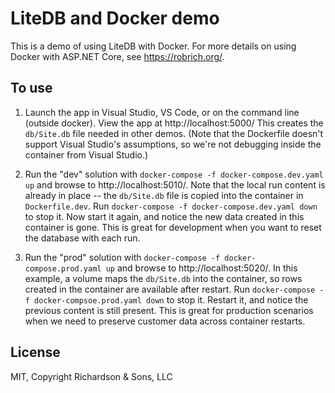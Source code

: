 LiteDB and Docker demo
======================

This is a demo of using LiteDB with Docker.  For more details on using Docker with ASP.NET Core, see https://robrich.org/.


To use
------

1. Launch the app in Visual Studio, VS Code, or on the command line (outside docker).  View the app at http://localhost:5000/  This creates the `db/Site.db` file needed in other demos.  (Note that the Dockerfile doesn't support Visual Studio's assumptions, so we're not debugging inside the container from Visual Studio.)

2. Run the "dev" solution with `docker-compose -f docker-compose.dev.yaml up` and browse to http://localhost:5010/.  Note that the local run content is already in place -- the `db/Site.db` file is copied into the container in `Dockerfile.dev`.  Run `docker-compose -f docker-compose.dev.yaml down` to stop it.  Now start it again, and notice the new data created in this container is gone.  This is great for development when you want to reset the database with each run.

3. Run the "prod" solution with `docker-compose -f docker-compose.prod.yaml up` and browse to http://localhost:5020/.  In this example, a volume maps the `db/Site.db` into the container, so rows created in the container are available after restart.  Run `docker-compose -f docker-compsoe.prod.yaml down` to stop it.  Restart it, and notice the previous content is still present.  This is great for production scenarios when we need to preserve customer data across container restarts.


License
-------

MIT, Copyright Richardson & Sons, LLC
